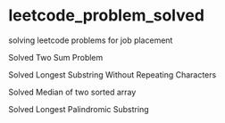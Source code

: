 # leetcode_problem_solved
solving leetcode problems for job placement 

Solved Two Sum Problem 

Solved Longest Substring Without Repeating Characters

Solved Median of two sorted array

Solved  Longest Palindromic Substring


